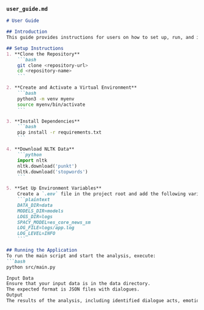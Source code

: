 
### `user_guide.md`

```markdown
# User Guide

## Introduction
This guide provides instructions for users on how to set up, run, and interpret the outputs of the project.

## Setup Instructions
1. **Clone the Repository**
    ```bash
    git clone <repository-url>
    cd <repository-name>
    ```

2. **Create and Activate a Virtual Environment**
    ```bash
    python3 -m venv myenv
    source myenv/bin/activate
    ```

3. **Install Dependencies**
    ```bash
    pip install -r requirements.txt
    ```

4. **Download NLTK Data**
    ```python
    import nltk
    nltk.download('punkt')
    nltk.download('stopwords')
    ```

5. **Set Up Environment Variables**
    Create a `.env` file in the project root and add the following variables:
    ```plaintext
    DATA_DIR=data
    MODELS_DIR=models
    LOGS_DIR=logs
    SPACY_MODEL=es_core_news_sm
    LOG_FILE=logs/app.log
    LOG_LEVEL=INFO
    ```

## Running the Application
To run the main script and start the analysis, execute:
```bash
python src/main.py

Input Data
Ensure that your input data is in the data directory.
The expected format is JSON files with dialogues.
Output
The results of the analysis, including identified dialogue acts, emotional tones, and quality scores, are logged
